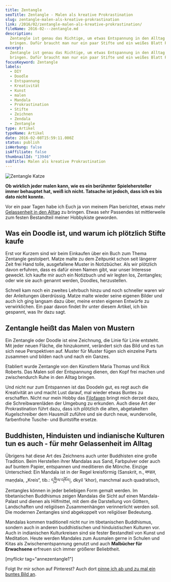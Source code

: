 ```yaml
---
title: Zentangle
seoTitle: Zentangle - Malen als kreative Prokrastination
slug: zentangle-malen-als-kreative-prokrastination
link: /2016/02/zentangle-malen-als-kreative-prokrastination/
fileName: 2016-02---zentangle.md
description:
  Zentangle ist genau das Richtige, um etwas Entspannung in den Alltag zu
  bringen. Dafür braucht man nur ein paar Stifte und ein weißes Blatt Papier.
excerpt:
  Zentangle ist genau das Richtige, um etwas Entspannung in den Alltag zu
  bringen. Dafür braucht man nur ein paar Stifte und ein weißes Blatt Papier.
focusKeyword: Zentangle
labels:
  - DIY
  - Doodle
  - Entspannung
  - Kreativität
  - Kunst
  - malen
  - Mandala
  - Prokrastination
  - Stifte
  - Zeichnen
  - Zendala
  - Zentangle
type: Artikel
typeName: Artikel
date: 2016-02-08T15:59:11.000Z
status: publish
isWerbung: false
isAffiliate: false
thumbnailId: "13946"
subTitle: Malen als kreative Prokrastination
---
```


![Zentangle Katze](http://cardamonchai.com/wp-content/uploads/2016/02/24267467573_b66df77d05_z-640x640.jpg "Zentangle Katze")

<strong>Ob wirklich jeder malen kann, wie es ein berühmter Spielehersteller
immer behauptet hat, weiß ich nicht. Tatsache ist jedoch, dass ich es bis dato
nicht konnte.</strong>

Vor ein paar Tagen habe ich Euch ja von meinem Plan berichtet, etwas mehr
<a href="/2016/02/ikigai-quelle-des-lebens/">Gelassenheit in den Alltag</a> zu
bringen. Etwas sehr Passendes ist mittlerweile zum festen Bestandteil meiner
Hobbykiste geworden.

## Was ein Doodle ist, und warum ich plötzlich Stifte kaufe

Erst vor Kurzem sind wir beim Einkaufen über ein Buch zum Thema Zentangle
gestolpert. Matze malte zu dem Zeitpunkt schon seit längerer Zeit frei Hand
tolle, ausgefallene Muster in Notizbücher. Als wir plötzlich davon erfuhren,
dass es dafür einen Namen gibt, war unser Interesse geweckt. Ich kaufte mir auch
ein Notizbuch und wir legten los, Zentangles; oder wie sie auch genannt werden,
Doodles, herzustellen.

Schnell kam noch ein zweites Lehrbuch hinzu und noch schneller waren wir der
Anleitungen überdrüssig. Matze malte wieder seine eigenen Bilder und auch ich
ging langsam dazu über, meine ersten eigenen Entwürfe zu verwirklichen. Ein paar
davon findet Ihr unter diesem Artikel, ich bin gespannt, was Ihr dazu sagt.

## Zentangle heißt das Malen von Mustern

Ein Zentangle oder Doodle ist eine Zeichnung, die Linie für Linie entsteht. Mit
jeder neuen Fläche, die hinzukommt, verändert sich das Bild und es tun sich neue
Perspektiven auf. Muster für Muster fügen sich einzelne Parts zusammen und
bilden nach und nach ein Ganzes.

Etabliert wurde Zentangle von den Künstlern Maria Thomas und Rick Roberts. Das
Malen soll der Entspannung dienen, den Kopf frei machen und zwischendurch Ruhe
in den Alltag bringen.

Und nicht nur zum Entspannen ist das Doodeln gut, es regt auch die Kreativität
an und macht Lust darauf, mal wieder etwas Buntes zu erschaffen. Nicht nur mein
Hobby das <a href="/2016/02/filofaxing-mit-den-mumins/">Filofaxen</a> bringt
mich derzeit dazu, die Schreibwarenläden der Umgebung zu erkunden. Auch diese
Art der Prokrastination führt dazu, dass ich plötzlich die alten, abgetakelten
Kugelschreiber dem Hausmüll zuführe und sie durch neue, wundervolle, farbenfrohe
Tusche- und Buntstifte ersetze.

## Buddhisten, Hinduisten und indianische Kulturen tun es auch - für mehr Gelassenheit im Alltag

Übrigens hat diese Art des Zeichnens auch unter Buddhisten eine große Tradition.
Beim Herstellen ihrer Mandalas aus Sand, Farbpulver oder auch auf buntem Papier,
entspannen und meditieren die Mönche. Einzige Unterschied: Ein Mandala ist in
der Regel kreisförmig (Sanskrit, n., मण्डल, maṇḍala, „Kreis“, tib.: དཀྱིལ་འཁོར།,
dkyil 'khor), manchmal auch quadratisch, Zentangles können in jeder beliebigen
Form gemalt werden. Im tibetanischen Buddhismus zeigen Mandalas die Sicht auf
einen Mandala-Palast und dienen als Hilfmittel, mit dem die Darstellung von
Göttern, Landschaften und religiösen Zusammenhängen verinnerlicht werden soll.
Die modernen Zentangles sind abgekoppelt von religiöser Bedeutung.

Mandalas kommen traditionell nicht nur im tibetanischen Buddhismus, sondern auch
in anderen buddhistischen und hinduistischen Kulturen vor. Auch in indianischen
Kulturkreisen sind sie fester Bestandteil von Kunst und Meditation. Heute werden
Mandales zum Ausmalen gerne in Schulen und Kitas als Zwischenentspannung genutzt
und auch <strong>Malbücher für Erwachsene</strong> erfreuen sich immer größerer
Beliebtheit.

[myflickr tag="annezentangle1"]

Folgt Ihr mir schon auf Pinterest? Auch dort
<a href="https://de.pinterest.com/annereko/" target="_blank" rel="noopener">pinne
ich ab und zu mal ein buntes Bild an</a>.
